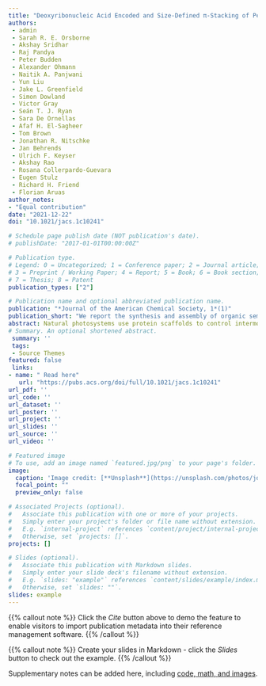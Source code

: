 ```yaml
---
title: "Deoxyribonucleic Acid Encoded and Size-Defined π-Stacking of Perylene Diimides"
authors: 
 - admin
 - Sarah R. E. Orsborne
 - Akshay Sridhar
 - Raj Pandya
 - Peter Budden
 - Alexander Ohmann
 - Naitik A. Panjwani
 - Yun Liu
 - Jake L. Greenfield
 - Simon Dowland
 - Victor Gray
 - Seán T. J. Ryan
 - Sara De Ornellas
 - Afaf H. El-Sagheer
 - Tom Brown
 - Jonathan R. Nitschke
 - Jan Behrends
 - Ulrich F. Keyser
 - Akshay Rao
 - Rosana Collerpardo-Guevara
 - Eugen Stulz
 - Richard H. Friend
 - Florian Aruas
author_notes:
- "Equal contribution"
date: "2021-12-22"
doi: "10.1021/jacs.1c10241"

# Schedule page publish date (NOT publication's date).
# publishDate: "2017-01-01T00:00:00Z"

# Publication type.
# Legend: 0 = Uncategorized; 1 = Conference paper; 2 = Journal article;
# 3 = Preprint / Working Paper; 4 = Report; 5 = Book; 6 = Book section;
# 7 = Thesis; 8 = Patent
publication_types: ["2"]

# Publication name and optional abbreviated publication name.
publication: "*Journal of the American Chemical Society, 1*(1)"
publication_short: "We report the synthesis and assembly of organic semiconductors conjugated to DNA. We analyse the output of our essemblies using time-resolved absorption and magnetic spectroscopy."
abstract: Natural photosystems use protein scaffolds to control intermolecular interactions that enable exciton flow, charge generation, and long-range charge separation. In contrast, there is limited structural control in current organic electronic devices such as OLEDs and solar cells. We report here the DNA-encoded assembly of π-conjugated perylene diimides (PDIs) with deterministic control over the number of electronically coupled molecules. The PDIs are integrated within DNA chains using phosphoramidite coupling chemistry, allowing selection of the DNA sequence to either side, and specification of intermolecular DNA hybridization. In this way, we have developed a “toolbox” for construction of any stacking sequence of these semiconducting molecules. We have discovered that we need to use a full hierarchy of interactions: DNA guides the semiconductors into specified close proximity, hydrophobic–hydrophilic differentiation drives aggregation of the semiconductor moieties, and local geometry and electrostatic interactions define intermolecular positioning. As a result, the PDIs pack to give substantial intermolecular π wave function overlap, leading to an evolution of singlet excited states from localized excitons in the PDI monomer to excimers with wave functions delocalized over all five PDIs in the pentamer. This is accompanied by a change in the dominant triplet forming mechanism from localized spin–orbit charge transfer mediated intersystem crossing for the monomer toward a delocalized excimer process for the pentamer. Our modular DNA-based assembly reveals real opportunities for the rapid development of bespoke semiconductor architectures with molecule-by-molecule precision.
# Summary. An optional shortened abstract.
 summary: ''
 tags:
 - Source Themes
featured: false
 links:
- name: " Read here"
   url: "https://pubs.acs.org/doi/full/10.1021/jacs.1c10241"
url_pdf: ''
url_code: ''
url_dataset: ''
url_poster: ''
url_project: ''
url_slides: ''
url_source: ''
url_video: ''

# Featured image
# To use, add an image named `featured.jpg/png` to your page's folder. 
image:
  caption: 'Image credit: [**Unsplash**](https://unsplash.com/photos/jdD8gXaTZsc)'
  focal_point: ""
  preview_only: false

# Associated Projects (optional).
#   Associate this publication with one or more of your projects.
#   Simply enter your project's folder or file name without extension.
#   E.g. `internal-project` references `content/project/internal-project/index.md`.
#   Otherwise, set `projects: []`.
projects: []

# Slides (optional).
#   Associate this publication with Markdown slides.
#   Simply enter your slide deck's filename without extension.
#   E.g. `slides: "example"` references `content/slides/example/index.md`.
#   Otherwise, set `slides: ""`.
slides: example
---
```


{{% callout note %}}
Click the *Cite* button above to demo the feature to enable visitors to import publication metadata into their reference management software.
{{% /callout %}}

{{% callout note %}}
Create your slides in Markdown - click the *Slides* button to check out the example.
{{% /callout %}}

Supplementary notes can be added here, including [code, math, and images](https://wowchemy.com/docs/writing-markdown-latex/).
